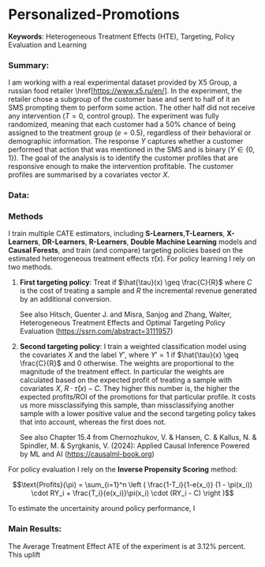 # Personalized-Promotions
**Keywords**: Heterogeneous Treatment Effects (HTE), Targeting, Policy Evaluation and Learning

### Summary:
I am working with a real experimental dataset provided by X5 Group, a russian food retailer \href[https://www.x5.ru/en/]. In the experiment, the retailer chose a subgroup of the customer base and sent to half of it an SMS prompting them to perform some action. The other half did not receive any intervention ($T=0$, control group). The experiment was fully randomized, meaning that each customer had a 50% chance of being assigned to the treatment group ($e = 0.5$), regardless of their behavioral or demographic information. The response $Y$ captures whether a customer performed that action that was mentioned in the SMS and is binary ($Y \in \{ 0,1 \}$). The goal of the analysis is to identify the customer profiles that are responsive enough to make the intervention profitable. The customer profiles are summarised by a covariates vector $X$.


### Data:


### Methods
I train multiple $\text{CATE}$ estimators, including **S-Learners**,**T-Learners**, **X-Learners**, **DR-Learners**, **R-Learners**,  **Double Machine Learning** models and **Causal Forests**, and train (and compare) targeting policies based on the estimated heterogeneous treatment effects $\hat{\tau}(x)$. For policy learning I rely on two methods.

1. **First targeting policy**: Treat if $\hat{\tau}(x) \geq \frac{C}{R}$ where $C$ is the cost of treating a sample and $R$ the incremental revenue generated by an additional conversion.

   See also Hitsch, Guenter J. and Misra, Sanjog and Zhang, Walter, Heterogeneous Treatment Effects and Optimal Targeting Policy Evaluation (https://ssrn.com/abstract=3111957)

  
2. **Second targeting policy**: I train a weighted classification model using the covariates $X$ and the label $Y'$, where $Y' =1$ if $\hat{\tau}(x) \geq \frac{C}{R}$ and $0$ otherwise. The weights are proportional to the magnitude of the treatment effect. In particular the weights are calculated based on the expected profit of treating a sample with covariates $X$, $R\cdot \hat{\tau}(x) -C$. They higher this number is, the higher the expected profits/ROI of the promotions for that particular profile. It costs us more missclassifying this sample, than missclassifying another sample with a lower positive value and the second targeting policy takes that into account, whereas the first does not.  

   See also Chapter 15.4 from Chernozhukov, V. & Hansen, C. & Kallus, N. & Spindler, M. & Syrgkanis, V. (2024): Applied Causal Inference Powered by ML and AI (https://causalml-book.org)  
   

  
For policy evaluation I rely on the **Inverse Propensity Scoring** method:

$$\text{Profits}(\pi) = \sum_{i=1}^n \left ( \frac{1-T_i}{1-e(x_i)} (1 - \pi(x_i)) \cdot RY_i + \frac{T_i}{e(x_i)}\pi(x_i) \cdot (RY_i - C) \right )$$

To estimate the uncertainity around policy performance, I 
   

### Main Results:
The Average Treatment Effect $\text{ATE}$ of the experiment is at 3.12% percent. This uplift 


